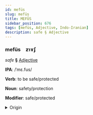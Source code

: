 ```yaml
---
id: mefüs
slug: mefüs
title: MEFÜS
sidebar_position: 676
tags: [mefüs, Adjective, Indo-Iranian]
description: safe § Adjective
---
```


### mefüs&emsp;<span kind="abugida">ƶɿɤ́ʄ</span>

*safe* **§** [Adjective](../../tags/Adjective)

**IPA**: /ˈmɛ.fus/

**Verb**: to be safe/protected

**Noun**: safety/protection

**Modifier**: safe/protected

<details>
    <summary>Origin</summary>
    Hindi महफ़ूज़ mahfūz [mɛɦ.fuːz]<br/>
    <em>Indo-Iranian Language Family</em>
</details>